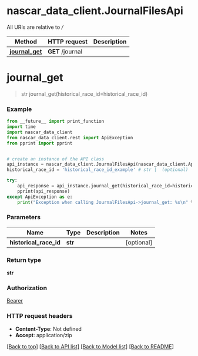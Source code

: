 # nascar_data_client.JournalFilesApi

All URIs are relative to */*

Method | HTTP request | Description
------------- | ------------- | -------------
[**journal_get**](JournalFilesApi.md#journal_get) | **GET** /journal | 

# **journal_get**
> str journal_get(historical_race_id=historical_race_id)



### Example
```python
from __future__ import print_function
import time
import nascar_data_client
from nascar_data_client.rest import ApiException
from pprint import pprint


# create an instance of the API class
api_instance = nascar_data_client.JournalFilesApi(nascar_data_client.ApiClient(configuration))
historical_race_id = 'historical_race_id_example' # str |  (optional)

try:
    api_response = api_instance.journal_get(historical_race_id=historical_race_id)
    pprint(api_response)
except ApiException as e:
    print("Exception when calling JournalFilesApi->journal_get: %s\n" % e)
```

### Parameters

Name | Type | Description  | Notes
------------- | ------------- | ------------- | -------------
 **historical_race_id** | **str**|  | [optional] 

### Return type

**str**

### Authorization

[Bearer](../README.md#Bearer)

### HTTP request headers

 - **Content-Type**: Not defined
 - **Accept**: application/zip

[[Back to top]](#) [[Back to API list]](../README.md#documentation-for-api-endpoints) [[Back to Model list]](../README.md#documentation-for-models) [[Back to README]](../README.md)

